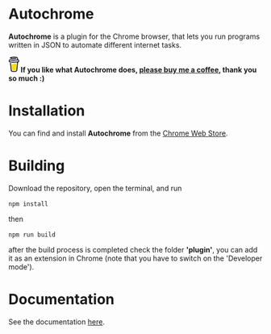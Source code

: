 # Autochrome

**Autochrome** is a plugin for the Chrome browser, that lets you run programs written in JSON to automate different internet tasks.

**![Coffee](./docs/images/coffee.png "Coffee") If you like what Autochrome does, [please buy me a coffee](https://www.buymeacoffee.com/godsofsoft), thank you so much :)**

# Installation

You can find and install **Autochrome** from the  [Chrome Web Store](https://chromewebstore.google.com/detail/autochrome/kdcccoafhdmjicegedohmccpdldbjgfl "Autochrome plugin in the Chrome Web Store").

# Building
Download the repository, open the terminal, and run
```shell
npm install
```
then
```shell
npm run build
```
after the build process is completed check the folder **'plugin'**, you can add it as an extension in Chrome (note that you have to switch on the 'Developer mode').

# Documentation
See the documentation [here](./docs/index.md).
